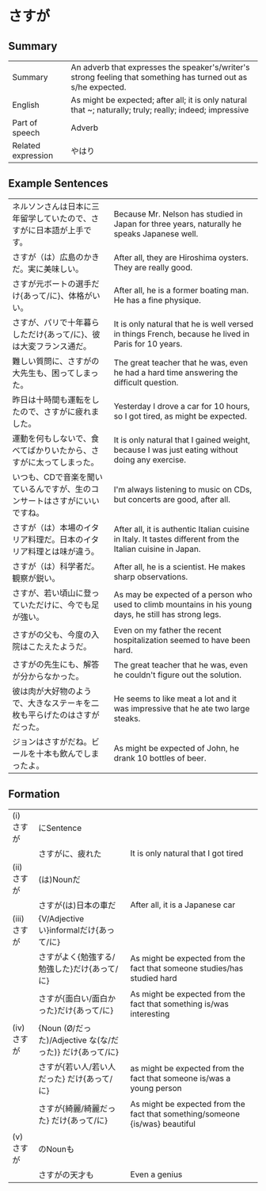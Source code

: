 # さすが

## Summary

<table><tr>   <td>Summary</td>   <td>An adverb that expresses the speaker's/writer's strong feeling that something has turned out as s/he expected.</td></tr><tr>   <td>English</td>   <td>As might be expected; after all; it is only natural that ~; naturally; truly; really; indeed; impressive</td></tr><tr>   <td>Part of speech</td>   <td>Adverb</td></tr><tr>   <td>Related expression</td>   <td>やはり</td></tr></table>

## Example Sentences

<table><tr>   <td>ネルソンさんは日本に三年留学していたので、さすがに日本語が上手です。</td>   <td>Because Mr. Nelson has studied in Japan for three years, naturally he speaks Japanese well.</td></tr><tr>   <td>さすが（は）広島のかきだ。実に美味しい。</td>   <td>After all, they are Hiroshima oysters. They are really good.</td></tr><tr>   <td>さすが元ボートの選手だけ{あって/に}、体格がいい。</td>   <td>After all, he is a former boating man. He has a fine physique.</td></tr><tr>   <td>さすが、パリで十年暮らしただけ{あって/に}、彼は大変フランス通だ。</td>   <td>It is only natural that he is well versed in things French, because he lived in Paris for 10 years.</td></tr><tr>   <td>難しい質問に、さすがの大先生も、困ってしまった。</td>   <td>The great teacher that he was, even he had a hard time answering the difficult question.</td></tr><tr>   <td>昨日は十時間も運転をしたので、さすがに疲れました。</td>   <td>Yesterday I drove a car for 10 hours, so I got tired, as might be expected.</td></tr><tr>   <td>運動を何もしないで、食べてばかりいたから、さすがに太ってしまった。</td>   <td>It is only natural that I gained weight, because I was just eating without doing any exercise.</td></tr><tr>   <td>いつも、CDで音楽を聞いているんですが、生のコンサートはさすがにいいですね。</td>   <td>I'm always listening to music on CDs, but concerts are good, after all.</td></tr><tr>   <td>さすが（は）本場のイタリア料理だ。日本のイタリア料理とは味が違う。</td>   <td>After all, it is authentic Italian cuisine in Italy. It tastes different from the Italian cuisine in Japan.</td></tr><tr>   <td>さすが（は）科学者だ。観察が鋭い。</td>   <td>After all, he is a scientist. He makes sharp observations.</td></tr><tr>   <td>さすが、若い頃山に登っていただけに、今でも足が強い。</td>   <td>As may be expected of a person who used to climb mountains in his young days, he still has strong legs.</td></tr><tr>   <td>さすがの父も、今度の入院はこたえたようだ。</td>   <td>Even on my father the recent hospitalization seemed to have been hard.</td></tr><tr>   <td>さすがの先生にも、解答が分からなかった。</td>   <td>The great teacher that he was, even he couldn't figure out the solution.</td></tr><tr>   <td>彼は肉が大好物のようで、大きなステーキを二枚も平らげたのはさすがだった。</td>   <td>He seems to like meat a lot and it was impressive that he ate two large steaks.</td></tr><tr>   <td>ジョンはさすがだね。ビールを十本も飲んでしまったよ。</td>   <td>As might be expected of John, he drank 10 bottles of beer.</td></tr></table>

## Formation

<table class="table"><tbody><tr class="tr head"><td class="td"><span class="numbers">(i)</span> <span class="concept">さすが</span></td><td class="td"><span>にSentence</span><span class="concept"></span></td><td class="td"></td></tr><tr class="tr"><td class="td"></td><td class="td"><span class="concept">さすが</span><span>に、疲れた</span></td><td class="td"><span>It is only natural that I got tired</span></td></tr><tr class="tr head"><td class="td"><span class="numbers">(ii)</span> <span class="concept">さすが</span></td><td class="td"><span>(は)Nounだ</span><span class="concept"></span></td><td class="td"></td></tr><tr class="tr"><td class="td"></td><td class="td"><span class="concept">さすが</span><span>(は)日本の車だ</span></td><td class="td"><span>After all, it is a Japanese car</span></td></tr><tr class="tr head"><td class="td"><span class="numbers">(iii)</span> <span class="concept">さすが</span></td><td class="td"><span>{V/Adjective い}informalだけ{あって/に}</span><span class="concept"></span></td><td class="td"></td></tr><tr class="tr"><td class="td"></td><td class="td"><span class="concept">さすが</span><span>よく{勉強する/勉強した}だけ{あって/に}</span></td><td class="td"><span>As might be expected from the fact that someone studies/has studied hard</span></td></tr><tr class="tr"><td class="td"></td><td class="td"><span class="concept">さすが</span><span>{面白い/面白かった}だけ{あって/に}</span></td><td class="td"><span>As might be expected from the fact that something is/was interesting</span></td></tr><tr class="tr head"><td class="td"><span class="numbers">(iv)</span> <span class="concept">さすが</span></td><td class="td"><span>{Noun (Ø/だった)/Adjective な(な/だった)} だけ{あって/に}</span><span class="concept"></span></td><td class="td"></td></tr><tr class="tr"><td class="td"></td><td class="td"><span class="concept">さすが</span><span>{若い人/若い人だった} だけ{あって/に}</span></td><td class="td"><span>as might be expected from the fact that someone is/was a young person</span></td></tr><tr class="tr"><td class="td"></td><td class="td"><span class="concept">さすが</span><span>{綺麗/綺麗だった} だけ{あって/に}</span></td><td class="td"><span>As might be expected from the fact that something/someone {is/was} beautiful</span></td></tr><tr class="tr head"><td class="td"><span class="numbers">(v)</span> <span class="concept">さすが</span></td><td class="td"><span>のNounも</span><span class="concept"></span></td><td class="td"></td></tr><tr class="tr"><td class="td"></td><td class="td"><span class="concept">さすが</span><span>の天才も</span></td><td class="td"><span>Even a genius</span></td></tr></tbody></table>

